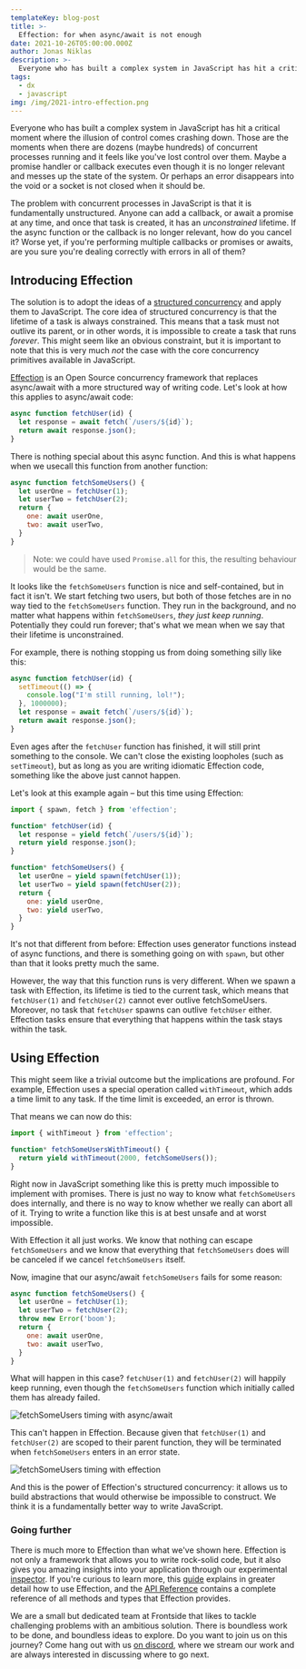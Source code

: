 ```yaml
---
templateKey: blog-post
title: >-
  Effection: for when async/await is not enough
date: 2021-10-26T05:00:00.000Z
author: Jonas Niklas
description: >-
  Everyone who has built a complex system in JavaScript has hit a critical moment when concurrent processes become unmanageable. But with Effection—an OSS async/await alternative—you'll spare memory leaks and headaches. 
tags:
  - dx
  - javascript
img: /img/2021-intro-effection.png
---
```


Everyone who has built a complex system in JavaScript has hit a critical moment where the illusion of control comes crashing down. Those are the moments when there are dozens (maybe hundreds) of concurrent processes running and it feels like you&#39;ve lost control over them. Maybe a promise handler or callback executes even though it is no longer relevant and messes up the state of the system. Or perhaps an error disappears into the void or a socket is not closed when it should be.

The problem with concurrent processes in JavaScript is that it is fundamentally unstructured. Anyone can add a callback, or await a promise at any time, and once that task is created, it has an _unconstrained_ lifetime. If the async function or the callback is no longer relevant, how do you cancel it? Worse yet, if you&#39;re performing multiple callbacks or promises or awaits, are you sure you&#39;re dealing correctly with errors in all of them?

## Introducing Effection

The solution is to adopt the ideas of a [structured concurrency](https://vorpus.org/blog/notes-on-structured-concurrency-or-go-statement-considered-harmful/) and apply them to JavaScript. The core idea of structured concurrency is that the lifetime of a task is always constrained. This means that a task must not outlive its parent, or in other words, it is impossible to create a task that runs _forever_. This might seem like an obvious constraint, but it is important to note that this is very much _not_ the case with the core concurrency primitives available in JavaScript.

[Effection](http://frontside.com/effection) is an Open Source concurrency framework that replaces async/await with a more structured way of writing code. Let&#39;s look at how this applies to async/await code:

```javascript
async function fetchUser(id) {
  let response = await fetch(`/users/${id}`);
  return await response.json();
}
```

There is nothing special about this async function. And this is what happens when we usecall this function from another function:

```javascript
async function fetchSomeUsers() {
  let userOne = fetchUser(1);
  let userTwo = fetchUser(2);
  return {
    one: await userOne,
    two: await userTwo,
  }
}
```
> Note: we could have used `Promise.all` for this, the resulting behaviour would be the same.

It looks like the `fetchSomeUsers` function is nice and self-contained, but in fact it isn&#39;t. We start fetching two users, but both of those fetches are in no way tied to the `fetchSomeUsers` function. They run in the background, and no matter what happens within `fetchSomeUsers`, _they just keep running_. Potentially they could run forever; that&#39;s what we mean when we say that their lifetime is unconstrained.

For example, there is nothing stopping us from doing something silly like this:

```javascript
async function fetchUser(id) {
  setTimeout(() => {
    console.log("I'm still running, lol!");
  }, 1000000);
  let response = await fetch(`/users/${id}`);
  return await response.json();
}
```

Even ages after the `fetchUser` function has finished, it will still print something to the console. We can&#39;t close the existing loopholes (such as `setTimeout`), but as long as you are writing idiomatic Effection code, something like the above just cannot happen.

Let&#39;s look at this example again – but this time using Effection:

```javascript
import { spawn, fetch } from 'effection';

function* fetchUser(id) {
  let response = yield fetch(`/users/${id}`);
  return yield response.json();
}

function* fetchSomeUsers() {
  let userOne = yield spawn(fetchUser(1));
  let userTwo = yield spawn(fetchUser(2));
  return {
    one: yield userOne,
    two: yield userTwo,
  }
}
```

It&#39;s not that different from before: Effection uses generator functions instead of async functions, and there is something going on with `spawn`, but other than that it looks pretty much the same.

However, the way that this function runs is very different. When we spawn a task with Effection, its lifetime is tied to the current task, which means that `fetchUser(1)` and `fetchUser(2)` cannot ever outlive fetchSomeUsers. Moreover, no task that `fetchUser` spawns can outlive `fetchUser` either. Effection tasks ensure that everything that happens within the task stays within the task.

## Using Effection

This might seem like a trivial outcome but the implications are profound. For example, Effection uses a special operation called `withTimeout`, which adds a time limit to any task. If the time limit is exceeded, an error is thrown.

That means we can now do this:

```javascript
import { withTimeout } from 'effection';

function* fetchSomeUsersWithTimeout() {
  return yield withTimeout(2000, fetchSomeUsers());
}
```

Right now in JavaScript something like this is pretty much impossible to implement with promises. There is just no way to know what `fetchSomeUsers` does internally, and there is no way to know whether we really can abort all of it. Trying to write a function like this is at best unsafe and at worst impossible.

With Effection it all just works. We know that nothing can escape `fetchSomeUsers` and we know that everything that `fetchSomeUsers` does will be canceled if we cancel `fetchSomeUsers` itself.

Now, imagine that our async/await `fetchSomeUsers` fails for some reason:

```javascript
async function fetchSomeUsers() {
  let userOne = fetchUser(1);
  let userTwo = fetchUser(2);
  throw new Error('boom');
  return {
    one: await userOne,
    two: await userTwo,
  }
}
```

What will happen in this case? `fetchUser(1)` and `fetchUser(2)` will happily keep running, even though the `fetchSomeUsers` function which initially called them has already failed.

![fetchSomeUsers timing with async/await](/img/2021-effection-intro/intro-effection-async-await.svg)

This can&#39;t happen in Effection. Because given that `fetchUser(1)` and `fetchUser(2)` are scoped to their parent function, they will be terminated when `fetchSomeUsers` enters in an error state.

![fetchSomeUsers timing with effection](/img/2021-effection-intro/intro-effection-effection.svg)

And this is the power of Effection&#39;s structured concurrency: it allows us to build abstractions that would otherwise be impossible to construct. We think it is a fundamentally better way to write JavaScript.

### Going further

There is much more to Effection than what we&#39;ve shown here. Effection is not only a framework that allows you to write rock-solid code, but it also gives you amazing insights into your application through our experimental [inspector](http://frontside.com/effection/docs/guides/inspector). If you&#39;re curious to learn more, this [guide](http://frontside.com/effection/docs/guides/introduction) explains in greater detail how to use Effection, and the [API Reference](https://frontside.com/effection/api/index.html) contains a complete reference of all methods and types that Effection provides.

We are a small but dedicated team at Frontside that likes to tackle challenging problems with an ambitious solution. There is boundless work to be done, and boundless ideas to explore. Do you want to join us on this journey? Come hang out with us [on discord](https://discord.gg/Ug5nWH8), where we stream our work and are always interested in discussing where to go next.